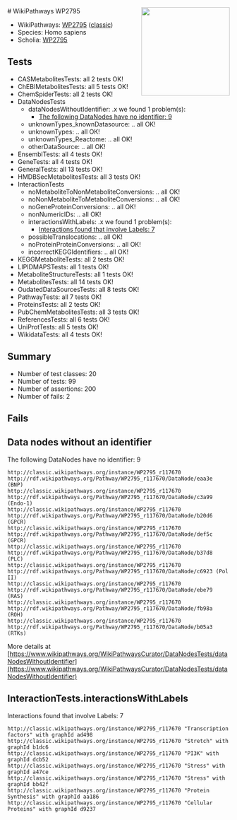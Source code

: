 <img style="float: right; width: 200px" src="https://upload.wikimedia.org/wikipedia/commons/thumb/8/83/Wplogo_with_text_500.png/640px-Wplogo_with_text_500.png" />
# WikiPathways WP2795

* WikiPathways: [WP2795](https://wikipathways.org/pathways/WP2795) ([classic](https://classic.wikipathways.org/instance/WP2795))
* Species: Homo sapiens
* Scholia: [WP2795](https://scholia.toolforge.org/wikipathways/WP2795)
## Tests
* CASMetabolitesTests: all 2 tests OK!
* ChEBIMetabolitesTests: all 5 tests OK!
* ChemSpiderTests: all 2 tests OK!
* DataNodesTests
    * dataNodesWithoutIdentifier: .x we found 1 problem(s):
        * [The following DataNodes have no identifier: 9](#d2d32fa8)
    * unknownTypes_knownDatasource: .. all OK!
    * unknownTypes: .. all OK!
    * unknownTypes_Reactome: .. all OK!
    * otherDataSource: .. all OK!
* EnsemblTests: all 4 tests OK!
* GeneTests: all 4 tests OK!
* GeneralTests: all 13 tests OK!
* HMDBSecMetabolitesTests: all 3 tests OK!
* InteractionTests
    * noMetaboliteToNonMetaboliteConversions: .. all OK!
    * noNonMetaboliteToMetaboliteConversions: .. all OK!
    * noGeneProteinConversions: .. all OK!
    * nonNumericIDs: .. all OK!
    * interactionsWithLabels: .x we found 1 problem(s):
        * [Interactions found that involve Labels: 7](#630d267e)
    * possibleTranslocations: .. all OK!
    * noProteinProteinConversions: .. all OK!
    * incorrectKEGGIdentifiers: .. all OK!
* KEGGMetaboliteTests: all 2 tests OK!
* LIPIDMAPSTests: all 1 tests OK!
* MetaboliteStructureTests: all 1 tests OK!
* MetabolitesTests: all 14 tests OK!
* OudatedDataSourcesTests: all 8 tests OK!
* PathwayTests: all 7 tests OK!
* ProteinsTests: all 2 tests OK!
* PubChemMetabolitesTests: all 3 tests OK!
* ReferencesTests: all 6 tests OK!
* UniProtTests: all 5 tests OK!
* WikidataTests: all 4 tests OK!


## Summary

* Number of test classes: 20
* Number of tests: 99
* Number of assertions: 200
* Number of fails: 2

## Fails

<a name="d2d32fa8" />

## Data nodes without an identifier

The following DataNodes have no identifier: 9
```
http://classic.wikipathways.org/instance/WP2795_r117670 http://rdf.wikipathways.org/Pathway/WP2795_r117670/DataNode/eaa3e (BNP)
http://classic.wikipathways.org/instance/WP2795_r117670 http://rdf.wikipathways.org/Pathway/WP2795_r117670/DataNode/c3a99 (Endo-1)
http://classic.wikipathways.org/instance/WP2795_r117670 http://rdf.wikipathways.org/Pathway/WP2795_r117670/DataNode/b20d6 (GPCR)
http://classic.wikipathways.org/instance/WP2795_r117670 http://rdf.wikipathways.org/Pathway/WP2795_r117670/DataNode/def5c (GPCR)
http://classic.wikipathways.org/instance/WP2795_r117670 http://rdf.wikipathways.org/Pathway/WP2795_r117670/DataNode/b37d8 (PLC)
http://classic.wikipathways.org/instance/WP2795_r117670 http://rdf.wikipathways.org/Pathway/WP2795_r117670/DataNode/c6923 (Pol II)
http://classic.wikipathways.org/instance/WP2795_r117670 http://rdf.wikipathways.org/Pathway/WP2795_r117670/DataNode/ebe79 (RAS)
http://classic.wikipathways.org/instance/WP2795_r117670 http://rdf.wikipathways.org/Pathway/WP2795_r117670/DataNode/fb98a (ROH)
http://classic.wikipathways.org/instance/WP2795_r117670 http://rdf.wikipathways.org/Pathway/WP2795_r117670/DataNode/b05a3 (RTKs)
```

More details at [https://www.wikipathways.org/WikiPathwaysCurator/DataNodesTests/dataNodesWithoutIdentifier](https://www.wikipathways.org/WikiPathwaysCurator/DataNodesTests/dataNodesWithoutIdentifier)

<a name="630d267e" />

## InteractionTests.interactionsWithLabels

Interactions found that involve Labels: 7
```
http://classic.wikipathways.org/instance/WP2795_r117670 "Transcription factors" with graphId ad498
http://classic.wikipathways.org/instance/WP2795_r117670 "Stretch" with graphId b1dc6
http://classic.wikipathways.org/instance/WP2795_r117670 "PI3K" with graphId dcb52
http://classic.wikipathways.org/instance/WP2795_r117670 "Stress" with graphId a47ce
http://classic.wikipathways.org/instance/WP2795_r117670 "Stress" with graphId bb42f
http://classic.wikipathways.org/instance/WP2795_r117670 "Protein Synthesis" with graphId aa186
http://classic.wikipathways.org/instance/WP2795_r117670 "Cellular Proteins" with graphId d9237
```

